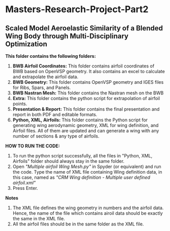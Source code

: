 # Masters-Research-Project-Part2
## Scaled Model Aeroelastic Similarity of a Blended Wing Body through Multi-Disciplinary Optimization

**This folder contains the following folders:**

1. **BWB Airfoil Coordinates:** This folder contains airfoil coordinates of BWB based on OpenVSP geometry. It also contains an excel to calculate and extrapolate the airfoil data.
2. **BWB Geometry:** This folder contains OpenVSP geometry and IGES files for Ribs, Spars, and Panels.
3. **BWB Nastran Mesh:** This folder contains the Nastran mesh on the BWB
4. **Extra:** This folder contains the python script for extrapolation of airfoil points.
4. **Presentation & Report:** This folder contains the final presentation and report in both PDF and editable formats.
5. **Python, XML, Airfoils:** This folder contains the Python script for generating wing aerodynamic geometry, XML for wing definition, and Airfoil files. All of them are updated and can generate a wing with any number of sections & any type of airfoils.

**HOW TO RUN THE CODE:**

1. To run the python script successfully, all the files in "Python, XML, Airfoils" folder should always stay in the same folder. 
2. Open *"Multiple airfoil Wing Mesh.py"* in Spyder (or equivalent) and run the code. Type the name of XML file containing Wing definition data, in this case, named as *"CRM Wing definition - Multiple user defined airfoil.xml"*
3. Press Enter. 

**Notes**
1. The XML file defines the wing geometry in numbers and the airfoil data. Hence, the name of the file which contains airoil data should be exactly the same in the XML file. 
2. All the airfoil files should be in the same folder as the XML file.
